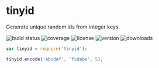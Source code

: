# tinyid

Generate unique random ids from integer keys.

![build status](http://img.shields.io/travis/izaakschroeder/tinyid/master.svg?style=flat)
![coverage](http://img.shields.io/coveralls/izaakschroeder/tinyid/master.svg?style=flat)
![license](http://img.shields.io/npm/l/tinyid.svg?style=flat)
![version](http://img.shields.io/npm/v/tinyid.svg?style=flat)
![downloads](http://img.shields.io/npm/dm/tinyid.svg?style=flat)

```javascript
var tinyid = require('tinyid');

tinyid.encode('abcdef', 'fcdabe', 5);
```

[sql]: https://gist.github.com/robcowie/1539835
[codes]: http://alchemise.net/wordpress/?p=40
